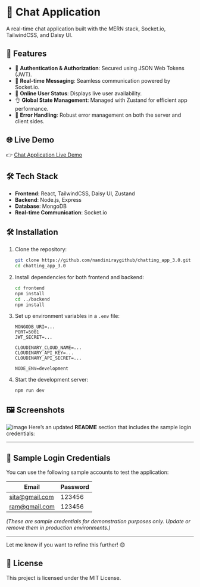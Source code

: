 
# 🌟 Chat Application  

A real-time chat application built with the MERN stack, Socket.io, TailwindCSS, and Daisy UI.  

## 🚀 Features  
- 🎃 **Authentication & Authorization**: Secured using JSON Web Tokens (JWT).  
- 👾 **Real-time Messaging**: Seamless communication powered by Socket.io.  
- 🚀 **Online User Status**: Displays live user availability.  
- 👌 **Global State Management**: Managed with Zustand for efficient app performance.  
- 🐞 **Error Handling**: Robust error management on both the server and client sides.  

## 🌐 Live Demo  
👉 [Chat Application Live Demo](https://chatting-app-3-0.onrender.com/)  
  

## 🛠️ Tech Stack  
- **Frontend**: React, TailwindCSS, Daisy UI, Zustand  
- **Backend**: Node.js, Express  
- **Database**: MongoDB  
- **Real-time Communication**: Socket.io  

## 🛠️ Installation  

1. Clone the repository:  
   ```bash  
   git clone https://github.com/nandiniraygithub/chatting_app_3.0.git 
   cd chatting_app_3.0 
   ```  

2. Install dependencies for both frontend and backend:  
   ```bash  
   cd frontend  
   npm install  
   cd ../backend  
   npm install  
   ```  

3. Set up environment variables in a `.env` file:  
   ```env  
   MONGODB_URI=...  
   PORT=5001  
   JWT_SECRET=...  

   CLOUDINARY_CLOUD_NAME=...  
   CLOUDINARY_API_KEY=...  
   CLOUDINARY_API_SECRET=...  

   NODE_ENV=development  
   ```  

4. Start the development server:  
   ```bash  
   npm run dev  
   ```  

## 🖼️ Screenshots  
![image](https://github.com/user-attachments/assets/1cf769bd-95f7-4a04-9af6-37accd217ff6)
Here’s an updated **README** section that includes the sample login credentials:  

---

## 🔑 Sample Login Credentials  

You can use the following sample accounts to test the application:  

| Email           | Password  |  
|------------------|-----------|  
| sita@gmail.com   | 123456    |  
| ram@gmail.com    | 123456    |  

*(These are sample credentials for demonstration purposes only. Update or remove them in production environments.)*  

---

Let me know if you want to refine this further! 😊
 

## 📄 License  
This project is licensed under the MIT License.  

